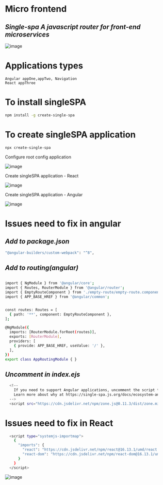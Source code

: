 # Micro frontend

## _Single-spa A javascript router for front-end microservices_

![image](https://user-images.githubusercontent.com/12700182/116838712-0be3a800-abed-11eb-91a8-785465b7ddf0.png)

# Applications types
	Angular appOne,appTwo, Navigation
	React appThree

# To install singleSPA
```sh
npm install -g create-single-spa
```

# To create singleSPA application 
```sh
npx create-single-spa
```

Configure root config application

![image](https://user-images.githubusercontent.com/12700182/116843064-66383500-abfc-11eb-8023-577c596aa6d2.png)

Create singleSPA application - React

![image](https://user-images.githubusercontent.com/12700182/116843326-3b021580-abfd-11eb-8110-06aec0554a32.png)

Create singleSPA application  - Angular

![image](https://user-images.githubusercontent.com/12700182/116843396-77357600-abfd-11eb-8456-a9a27d3f87b5.png)


# Issues need to fix in angular

## _Add to package.json_
```sh
"@angular-builders/custom-webpack": "^8",
```

## _Add to routing(angular)_

```sh

import { NgModule } from '@angular/core';
import { Routes, RouterModule } from '@angular/router';
import { EmptyRouteComponent } from './empty-route/empty-route.component'
import { APP_BASE_HREF } from '@angular/common';


const routes: Routes = [
  { path: '**', component: EmptyRouteComponent },
];

@NgModule({
  imports: [RouterModule.forRoot(routes)],
  exports: [RouterModule],
  providers: [
    { provide: APP_BASE_HREF, useValue: '/' },
  ],
})
export class AppRoutingModule { }
```

## _Uncomment in index.ejs_


```sh
  <!--
    If you need to support Angular applications, uncomment the script tag below to ensure only one instance of ZoneJS is loaded
    Learn more about why at https://single-spa.js.org/docs/ecosystem-angular/#zonejs
  -->
  <script src="https://cdn.jsdelivr.net/npm/zone.js@0.11.3/dist/zone.min.js"></script>
```

# Issues need to fix in React
```sh
  <script type="systemjs-importmap">
    {
      "imports": {
        "react": "https://cdn.jsdelivr.net/npm/react@16.13.1/umd/react.production.min.js",
        "react-dom": "https://cdn.jsdelivr.net/npm/react-dom@16.13.1/umd/react-dom.production.min.js"
      }
    }
  </script>
  ```
  
  
  ![image](https://user-images.githubusercontent.com/12700182/117582564-2ef7e580-b120-11eb-8181-66d1a6e7cca1.png)

